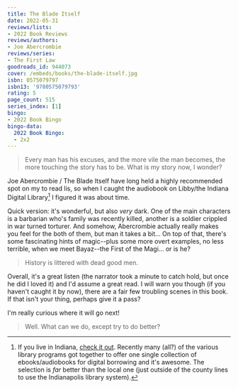 ```yaml
---
title: The Blade Itself
date: 2022-05-31
reviews/lists:
- 2022 Book Reviews
reviews/authors:
- Joe Abercrombie
reviews/series:
- The First Law
goodreads_id: 944073
cover: /embeds/books/the-blade-itself.jpg
isbn: 0575079797
isbn13: '9780575079793'
rating: 5
page_count: 515
series_index: [1]
bingo:
- 2022 Book Bingo
bingo-data:
  2022 Book Bingo:
  - 2x2
---
```

> Every man has his excuses, and the more vile the man becomes, the more touching the story has to be. What is my story now, I wonder?

Joe Abercrombie / The Blade Itself have long held a highly recommended spot on my to read lis, so when I caught the audiobook on Libby/the Indiana Digital Library[^idl] I figured it was about time. 

Quick version: it's wonderful, but also *very* dark. One of the main characters is a barbarian who's family was recently killed, another is a soldier crippled in war turned torturer. And somehow, Abercrombie actually really makes you feel for the both of them, but man it takes a bit... On top of that, there's some fascinating hints of magic--plus some more overt examples, no less terrible, when we meet Bayaz--the First of the Magi... or is he? 

<!--more-->

> History is littered with dead good men.

Overall, it's a great listen (the narrator took a minute to catch hold, but once he did I loved it) and I'd assume a great read. I will warn you though (if you haven't caught it by now), there are a fair few troubling scenes in this book. If that isn't your thing, perhaps give it a pass? 

I'm really curious where it will go next!

> Well. What can we do, except try to do better?

[^idl]: If you live in Indiana, [check it out](https://www.in.gov/library/services-for-libraries/indiana-digital-library/). Recently many (all?) of the various library programs got together to offer one single collection of ebooks/audiobooks for digital borrowing and it's awesome. The selection is *far* better than the local one (just outside of the county lines to use the Indianapolis library system).